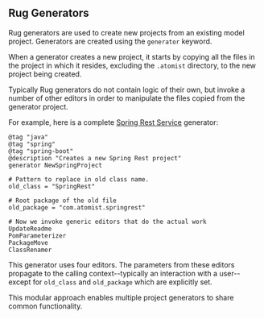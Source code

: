 ## Rug Generators

Rug generators are used to create new projects from an existing model
project.  Generators are created using the `generator` keyword.

When a generator creates a new project, it starts by copying all the
files in the project in which it resides, excluding the `.atomist`
directory, to the new project being created.

Typically Rug generators do not contain logic of their own, but invoke
a number of other editors in order to manipulate the files copied from
the generator project.

For example, here is a complete [Spring Rest Service][spring]
generator:

[spring]: https://github.com/atomist-rugs/spring-boot-rest-service

```rug
@tag "java"
@tag "spring"
@tag "spring-boot"
@description "Creates a new Spring Rest project"
generator NewSpringProject

# Pattern to replace in old class name.
old_class = "SpringRest"

# Root package of the old file
old_package = "com.atomist.springrest"

# Now we invoke generic editors that do the actual work
UpdateReadme
PomParameterizer
PackageMove
ClassRenamer

```

This generator uses four editors. The parameters from these editors
propagate to the calling context--typically an interaction with a
user--except for `old_class` and `old_package` which are explicitly
set.

This modular approach enables multiple project generators to share
common functionality.
